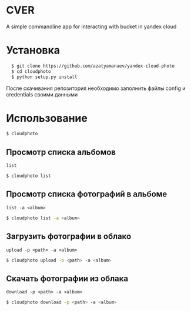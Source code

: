 # CVER

A simple commandline app for interacting with bucket in yandex cloud

# Установка

```bash
  $ git clone https://github.com/azatyamanaev/yandex-cloud-photo
  $ cd cloudphoto
  $ python setup.py install
```
После скачивания репозитория необходимо заполнить файлы config и credentials своими данными

# Использование

```bash
$ cloudphoto
```

## Просмотр списка альбомов
`list`

```bash
$ cloudphoto list
```

## Просмотр списка фотографий в альбоме
`list -a <album>`

```bash
$ cloudphoto list -a <album>
```


## Загрузить фотографии в облако

`upload -p <path> -a <album>`

```bash
$ cloudphoto upload -p <path> -a <album>
```


## Скачать фотографии из облака

`download -p <path> -a <album>`

```bash
$ cloudphoto download -p <path> -a <album>
```

